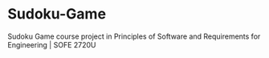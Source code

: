 # Sudoku-Game
Sudoku Game course project in Principles of Software and Requirements for Engineering | SOFE 2720U

